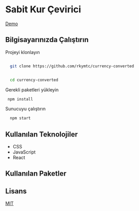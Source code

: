 # Sabit Kur Çevirici

[Demo](https://currency-converted-task.netlify.app/)


## Bilgisayarınızda Çalıştırın



Projeyi klonlayın



```bash

  git clone https://github.com/rkymtc/currency-converted



```

```bash
  cd currency-converted

```

Gerekli paketleri yükleyin

```bash
 npm install
```

Sunucuyu çalıştırın

```bash
  npm start
```

  
## Kullanılan Teknolojiler

- CSS
- JavaScript
- React

## Kullanılan Paketler





 
## Lisans

[MIT](https://choosealicense.com/licenses/mit/)
